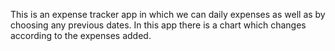 This is an expense tracker app in which we can daily expenses as well as by choosing any previous dates.
In this app there is a chart which changes according to the expenses added.
